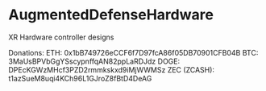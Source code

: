 # AugmentedDefenseHardware
XR Hardware controller designs

Donations:
ETH: 0x1bB749726eCCF6f7D97fcA86f05DB70901CFB04B
BTC: 3MaUsBPVbGgYSscypnffqAN82ppLaRDJdz
DOGE: DPEcKGWzMHcf3PZD2rmmkskxd9iMjWWMSz
ZEC (ZCASH): t1azSueM8uqi4KCh96L1GJroZ8fBtD4DeAG
